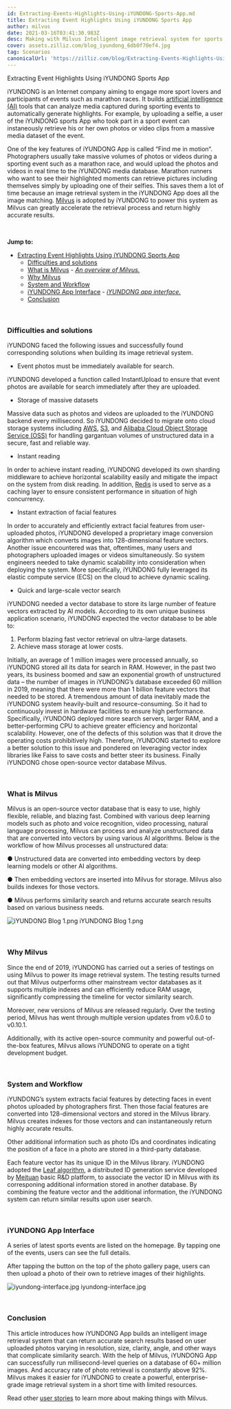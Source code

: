 ```yaml
---
id: Extracting-Events-Highlights-Using-iYUNDONG-Sports-App.md
title: Extracting Event Highlights Using iYUNDONG Sports App
author: milvus
date: 2021-03-16T03:41:30.983Z
desc: Making with Milvus Intelligent image retrieval system for sports App iYUNDONG
cover: assets.zilliz.com/blog_iyundong_6db0f70ef4.jpg
tag: Scenarios
canonicalUrl: 'https://zilliz.com/blog/Extracting-Events-Highlights-Using-iYUNDONG-Sports-App'
---
```

<custom-h1>Extracting Event Highlights Using iYUNDONG Sports App</custom-h1><p>iYUNDONG is an Internet company aiming to engage more sport lovers and participants of events such as marathon races. It builds <a href="https://en.wikipedia.org/wiki/Artificial_intelligence">artificial intelligence (AI)</a> tools that can analyze media captured during sporting events to automatically generate highlights. For example, by uploading a selfie, a user of the iYUNDONG sports App who took part in a sport event can instaneously retrieve his or her own photos or video clips from a massive media dataset of the event.</p>
<p>One of the key features of iYUNDONG App is called “Find me in motion“.  Photographers usually take massive volumes of photos or videos during a sporting event such as a marathon race, and would upload the photos and videos in real time to the iYUNDONG media database. Marathon runners who want to see their highlighted moments can retrieve pictures including themselves simply by uploading one of their selfies. This saves them a lot of time because an image retrieval system in the iYUNDONG App does all the image matching. <a href="https://milvus.io/">Milvus</a> is adopted by iYUNDONG to power this system as Milvus can greatly accelerate the retrieval process and return highly accurate results.</p>
<p><br/></p>
<p><strong>Jump to:</strong></p>
<ul>
<li><a href="#extracting-event-highlights-using-iyundong-sports-app">Extracting Event Highlights Using iYUNDONG Sports App</a>
<ul>
<li><a href="#difficulties-and-solutions">Difficulties and solutions</a></li>
<li><a href="#what-is-milvus">What is Milvus</a>
- <a href="#an-overview-of-milvus"><em>An overview of Milvus.</em></a></li>
<li><a href="#why-milvus">Why Milvus</a></li>
<li><a href="#system-and-workflow">System and Workflow</a></li>
<li><a href="#iyundong-app-interface">iYUNDONG App Interface</a>
- <a href="#iyundong-app-interface-1"><em>iYUNDONG app interface.</em></a></li>
<li><a href="#conclusion">Conclusion</a></li>
</ul></li>
</ul>
<p><br/></p>
<h3 id="Difficulties-and-solutions" class="common-anchor-header">Difficulties and solutions</h3><p>iYUNDONG faced the following issues and successfully found corresponding solutions when building its image retrieval system.</p>
<ul>
<li>Event photos must be immediately available for search.</li>
</ul>
<p>iYUNDONG developed a function called InstantUpload to ensure that event photos are available for search immediately after they are uploaded.</p>
<ul>
<li>Storage of massive datasets</li>
</ul>
<p>Massive data such as photos and videos are uploaded to the iYUNDONG backend every millisecond. So iYUNDONG decided to migrate onto cloud storage systems including <a href="https://aws.amazon.com/">AWS</a>, <a href="https://aws.amazon.com/s3/?nc1=h_ls">S3</a>, and <a href="https://www.alibabacloud.com/product/oss">Alibaba Cloud Object Storage Service (OSS)</a> for handling gargantuan volumes of unstructured data in a secure, fast and reliable way.</p>
<ul>
<li>Instant reading</li>
</ul>
<p>In order to achieve instant reading, iYUNDONG developed its own sharding middleware to achieve horizontal scalability easily and mitigate the impact on the system from disk reading. In addition, <a href="https://redis.io/">Redis</a> is used to serve as a caching layer to ensure consistent performance in situation of high concurrency.</p>
<ul>
<li>Instant extraction of facial features</li>
</ul>
<p>In order to accurately and efficiently extract facial features from user-uploaded photos, iYUNDONG developed a proprietary image conversion algorithm which converts images into 128-dimensional feature vectors. Another issue encountered was that, oftentimes, many users and photographers uploaded images or videos simultaneously. So system engineers needed to take dynamic scalability into consideration when deploying the system. More specifically, iYUNDONG fully leveraged its elastic compute service (ECS) on the cloud to achieve dynamic scaling.</p>
<ul>
<li>Quick and large-scale vector search</li>
</ul>
<p>iYUNDONG needed a vector database to store its large number of feature vectors extracted by AI models. According to its own unique business application scenario, iYUNDONG expected the vector database to be able to:</p>
<ol>
<li>Perform blazing fast vector retrieval on ultra-large datasets.</li>
<li>Achieve mass storage at lower costs.</li>
</ol>
<p>Initially, an average of 1 million images were processed annually, so iYUNDONG stored all its data for search in RAM. However, in the past two years, its business boomed and saw an exponential growth of unstructured data – the number of images in iYUNDONG’s database exceeded 60 milllion in 2019, meaning that there were more than 1 billion feature vectors that needed to be stored. A tremendous amount of data inevitably made the iYUNDONG system heavily-built and resource-consuming. So it had to continuously invest in hardware facilities to ensure high performance. Specifically, iYUNDONG deployed more search servers, larger RAM, and a better-performing CPU to achieve greater efficiency and horizontal scalability. However, one of the defects of this solution was that it drove the operating costs prohibitively high. Therefore, iYUNDONG started to explore a better solution to this issue and pondered on leveraging vector index libraries like Faiss to save costs and better steer its business. Finally iYUNDONG chose open-source vector database Milvus.</p>
<p><br/></p>
<h3 id="What-is-Milvus" class="common-anchor-header">What is Milvus</h3><p>Milvus is an open-source vector database that is easy to use, highly flexible, reliable, and blazing fast. Combined with various deep learning models such as photo and voice recognition, video processing, natural language processing, Milvus can process and analyze unstructured data that are converted into vectors by using various AI algorithms. Below is the workflow of how Milvus processes all unstructured data:</p>
<p>● Unstructured data are converted into embedding vectors by deep learning models or other AI algorithms.</p>
<p>● Then embedding vectors are inserted into Milvus for storage. Milvus also builds indexes for those vectors.</p>
<p>● Milvus performs similarity search and returns accurate search results based on various business needs.</p>
<p>
  <span class="img-wrapper">
    <img translate="no" src="https://assets.zilliz.com/i_YUNDONG_Blog_1_d8abe065ae.png" alt="iYUNDONG Blog 1.png" class="doc-image" id="iyundong-blog-1.png" />
    <span>iYUNDONG Blog 1.png</span>
  </span>
</p>
<p><br/></p>
<h3 id="Why-Milvus" class="common-anchor-header">Why Milvus</h3><p>Since the end of 2019, iYUNDONG has carried out a series of testings on using Milvus to power its image retrieval system. The testing results turned out that Milvus outperforms other mainstream vector databases as it supports multiple indexes and can efficiently reduce RAM usage, significantly compressing the timeline for vector similarity search.</p>
<p>Moreover, new versions of Milvus are released regularly. Over the testing period, Milvus has went through multiple version updates from v0.6.0 to v0.10.1.</p>
<p>Additionally, with its active open-source community and powerful out-of-the-box features, Milvus allows iYUNDONG to operate on a tight development budget.</p>
<p><br/></p>
<h3 id="System-and-Workflow" class="common-anchor-header">System and Workflow</h3><p>iYUNDONG’s system extracts facial features by detecting faces in event photos uploaded by photographers first. Then those facial features are converted into 128-dimensional vectors and stored in the Milvus library. Milvus creates indexes for those vectors and can instantaneously return highly accurate results.</p>
<p>Other additional information such as photo IDs and coordinates indicating the position of a face in a photo are stored in a third-party database.</p>
<p>Each feature vector has its unique ID in the Milvus library. iYUNDONG adopted the <a href="https://github.com/Meituan-Dianping/Leaf">Leaf algorithm</a>, a distributed ID generation service developed by <a href="https://about.meituan.com/en">Meituan</a> basic R&amp;D platform, to associate the vector ID in Milvus with its corresponing additional information stored in another database. By combining the feature vector and the additional information, the iYUNDONG system can return similar results upon user search.</p>
<p><br/></p>
<h3 id="iYUNDONG-App-Interface" class="common-anchor-header">iYUNDONG App Interface</h3><p>A series of latest sports events are listed on the homepage. By tapping one of the events, users can see the full details.</p>
<p>After tapping the button on the top of the photo gallery page, users can then upload a photo of their own to retrieve images of their highlights.</p>
<p>
  <span class="img-wrapper">
    <img translate="no" src="https://assets.zilliz.com/iyundong_interface_3da684d206.jpg" alt="iyundong-interface.jpg" class="doc-image" id="iyundong-interface.jpg" />
    <span>iyundong-interface.jpg</span>
  </span>
</p>
<p><br/></p>
<h3 id="Conclusion" class="common-anchor-header">Conclusion</h3><p>This article introduces how iYUNDONG App builds an intelligent image retrieval system that can return accurate search results based on user uploaded photos varying in resolution, size, clarity, angle, and other ways that complicate similarity search. With the help of Milvus, iYUNDONG App can successfully run millisecond-level queries on a database of 60+ million images. And accuracy rate of photo retrieval is constantly above 92%. Milvus makes it easier for iYUNDONG to create a powerful, enterprise-grade image retrieval system in a short time with limited resources.</p>
<p>Read other <a href="https://zilliz.com/user-stories">user stories</a> to learn more about making things with Milvus.</p>
